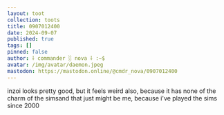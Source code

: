 ```yaml
---
layout: toot
collection: toots
title: 0907012400
date: 2024-09-07
published: true
tags: []
pinned: false
author: ⸸ commander ░ nova ⸸ :~$
avatar: /img/avatar/daemon.jpeg
mastodon: https://mastodon.online/@cmdr_nova/0907012400
---
```


inzoi looks pretty good, but it feels weird also, because it has none of the charm of the simsand that just might be me, because i've played the sims since 2000
